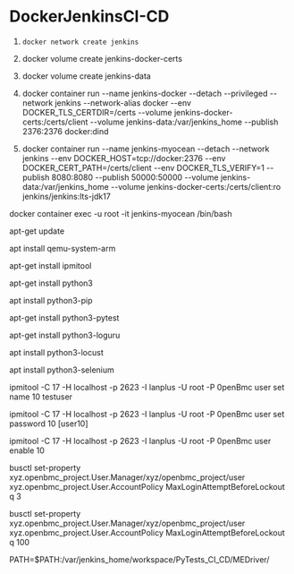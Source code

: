 # DockerJenkinsCI-CD

1. ```docker network create jenkins```

2. docker volume create jenkins-docker-certs
   
3. docker volume create jenkins-data

1. docker container run --name jenkins-docker --detach --privileged --network jenkins --network-alias docker --env DOCKER_TLS_CERTDIR=/certs --volume jenkins-docker-certs:/certs/client --volume jenkins-data:/var/jenkins_home --publish 2376:2376 docker:dind

2. docker container run --name jenkins-myocean --detach --network jenkins --env DOCKER_HOST=tcp://docker:2376 --env DOCKER_CERT_PATH=/certs/client --env DOCKER_TLS_VERIFY=1 --publish 8080:8080 --publish 50000:50000 --volume jenkins-data:/var/jenkins_home --volume jenkins-docker-certs:/certs/client:ro jenkins/jenkins:lts-jdk17

docker container exec -u root -it jenkins-myocean /bin/bash

apt-get update

apt install qemu-system-arm

apt-get install ipmitool

apt-get install python3

apt install python3-pip

apt-get install python3-pytest

apt-get install python3-loguru

apt install python3-locust

apt install python3-selenium

ipmitool -C 17 -H localhost -p 2623 -I lanplus -U root -P 0penBmc user set name 10 testuser

ipmitool -C 17 -H localhost -p 2623 -I lanplus -U root -P 0penBmc user set password 10 [user10]

ipmitool -C 17 -H localhost -p 2623 -I lanplus -U root -P 0penBmc user enable 10

busctl set-property xyz.openbmc_project.User.Manager/xyz/openbmc_project/user xyz.openbmc_project.User.AccountPolicy MaxLoginAttemptBeforeLockout q 3

busctl set-property xyz.openbmc_project.User.Manager/xyz/openbmc_project/user xyz.openbmc_project.User.AccountPolicy MaxLoginAttemptBeforeLockout q 100

PATH=$PATH:/var/jenkins_home/workspace/PyTests_CI_CD/MEDriver/
